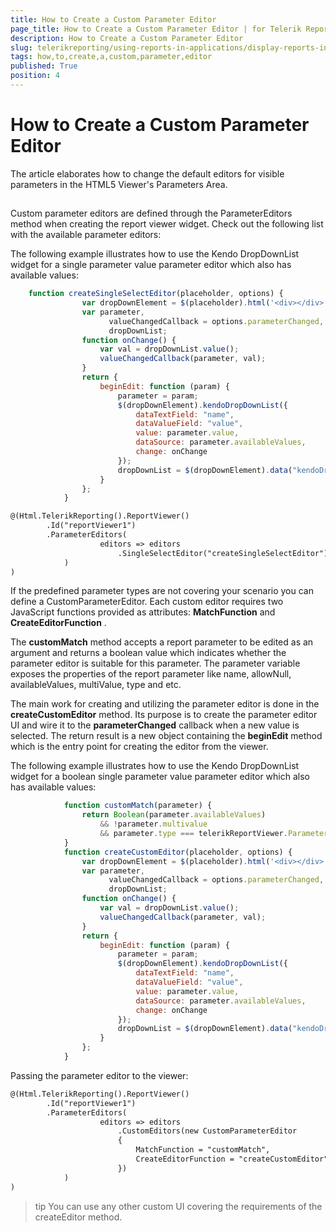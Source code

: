 ```yaml
---
title: How to Create a Custom Parameter Editor
page_title: How to Create a Custom Parameter Editor | for Telerik Reporting Documentation
description: How to Create a Custom Parameter Editor
slug: telerikreporting/using-reports-in-applications/display-reports-in-applications/web-application/html5-asp.net-mvc-report-viewer/customizing/how-to-create-a-custom-parameter-editor
tags: how,to,create,a,custom,parameter,editor
published: True
position: 4
---
```


# How to Create a Custom Parameter Editor



The article elaborates how to change the default editors for visible parameters in the HTML5 Viewer's Parameters Area.       

## 

Custom parameter editors are defined through the ParameterEditors method when creating the report viewer widget.           Check out the following list with the available parameter editors:         

The following example illustrates how to use the Kendo DropDownList widget for a           single parameter value parameter editor which also has available values:         

	
````js
    function createSingleSelectEditor(placeholder, options) {
                var dropDownElement = $(placeholder).html('<div></div>');
                var parameter,
                      valueChangedCallback = options.parameterChanged,
                      dropDownList;
                function onChange() {
                    var val = dropDownList.value();
                    valueChangedCallback(parameter, val);
                }
                return {
                    beginEdit: function (param) {
                        parameter = param;
                        $(dropDownElement).kendoDropDownList({
                            dataTextField: "name",
                            dataValueField: "value",
                            value: parameter.value,
                            dataSource: parameter.availableValues,
                            change: onChange
                        });
                        dropDownList = $(dropDownElement).data("kendoDropDownList");
                    }
                };
            }
````
````xml
@(Html.TelerikReporting().ReportViewer()
        .Id("reportViewer1")
        .ParameterEditors(
                    editors => editors
                        .SingleSelectEditor("createSingleSelectEditor")
            )
)
````



If the predefined parameter types are not covering your scenario you can define a CustomParameterEditor.           Each custom editor requires two JavaScript functions provided as attributes: __MatchFunction__  and __CreateEditorFunction__ .         

The __customMatch__  method accepts a report parameter to be edited as an argument and returns a boolean value which indicates           whether the parameter editor is suitable for this parameter. The parameter variable exposes the properties of the report parameter like name,           allowNull, availableValues, multiValue, type and etc.         

The main work for creating and utilizing the parameter editor is done in the __createCustomEditor__  method.           Its purpose is to create the parameter editor UI and wire it to the __parameterChanged__  callback when a new value is selected.           The return result is a new object containing the __beginEdit__  method which is the entry point for creating the editor from the viewer.         

The following example illustrates how to use the Kendo DropDownList widget for a           boolean single parameter value parameter editor which also has available values:         

	
````js
            function customMatch(parameter) {
                return Boolean(parameter.availableValues)
                    && !parameter.multivalue
                    && parameter.type === telerikReportViewer.ParameterTypes.BOOLEAN;
            }
            function createCustomEditor(placeholder, options) {
                var dropDownElement = $(placeholder).html('<div></div>');
                var parameter,
                      valueChangedCallback = options.parameterChanged,
                      dropDownList;
                function onChange() {
                    var val = dropDownList.value();
                    valueChangedCallback(parameter, val);
                }
                return {
                    beginEdit: function (param) {
                        parameter = param;
                        $(dropDownElement).kendoDropDownList({
                            dataTextField: "name",
                            dataValueField: "value",
                            value: parameter.value,
                            dataSource: parameter.availableValues,
                            change: onChange
                        });
                        dropDownList = $(dropDownElement).data("kendoDropDownList");
                    }
                };
            }
````



Passing the parameter editor to the viewer:         

	
````xml
@(Html.TelerikReporting().ReportViewer()
        .Id("reportViewer1")
        .ParameterEditors(
                    editors => editors
                        .CustomEditors(new CustomParameterEditor
                        {
                            MatchFunction = "customMatch",
                            CreateEditorFunction = "createCustomEditor"
                        })
            )
)
````



>tip You can use any other custom UI covering the requirements of the createEditor method.

